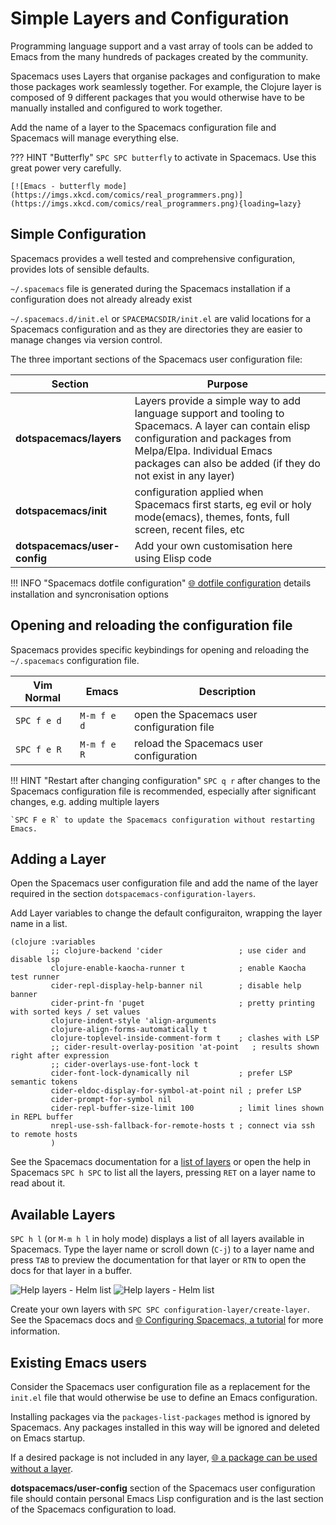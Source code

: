# Simple Layers and Configuration

Programming language support and a vast array of tools can be added to Emacs from the many hundreds of packages created by the community. 

Spacemacs uses Layers that organise packages and configuration to make those packages work seamlessly together.  For example, the Clojure layer is composed of 9 different packages that you would otherwise have to be manually installed and configured to work together.  

Add the name of a layer to the Spacemacs configuration file and Spacemacs will manage everything else.



??? HINT "Butterfly"
    `SPC SPC butterfly` to activate in Spacemacs.  Use this great power very carefully.

    [![Emacs - butterfly mode](https://imgs.xkcd.com/comics/real_programmers.png)](https://imgs.xkcd.com/comics/real_programmers.png){loading=lazy}


## Simple Configuration

Spacemacs provides a well tested and comprehensive configuration, provides lots of sensible defaults.

`~/.spacemacs` file is generated during the Spacemacs installation if a configuration does not already already exist  

`~/.spacemacs.d/init.el` or `SPACEMACSDIR/init.el` are valid locations for a Spacemacs configuration and as they are directories they are easier to manage changes via version control.

The three important sections of the Spacemacs user configuration file:

| Section                      | Purpose                                                                                                                                                                                                                               |
|------------------------------|---------------------------------------------------------------------------------------------------------------------------------------------------------------------------------------------------------------------------------------|
| **dotspacemacs/layers**      | Layers provide a simple way to add language support and tooling to Spacemacs.  A layer can contain elisp configuration and packages from Melpa/Elpa.  Individual Emacs packages can also be added (if they do not exist in any layer) |
| **dotspacemacs/init**        | configuration applied when Spacemacs first starts, eg evil or holy mode(emacs), themes, fonts, full screen, recent files, etc                                                                                                         |
| **dotspacemacs/user-config** | Add your own customisation here using Elisp code                                                                                                                                                                                      |

!!! INFO "Spacemacs dotfile configuration"
    [:globe_with_meridians: dotfile configuration](http://develop.spacemacs.org/doc/DOCUMENTATION.html#dotfile-configuration) details installation and syncronisation options 


## Opening and reloading the configuration file

Spacemacs provides specific keybindings for opening and reloading the `~/.spacemacs` configuration file.

| Vim Normal  | Emacs       | Description                                  |
|-------------|-------------|----------------------------------------------|
| `SPC f e d` | `M-m f e d` | open the Spacemacs user configuration file   |
| `SPC f e R` | `M-m f e R` | reload the Spacemacs user configuration      |

!!! HINT "Restart after changing configuration"
    `SPC q r` after changes to the Spacemacs configuration file is recommended, especially after significant changes, e.g. adding multiple layers 

    `SPC F e R` to update the Spacemacs configuration without restarting Emacs.


## Adding a Layer

Open the Spacemacs user configuration file and add the name of the layer required in the section `dotspacemacs-configuration-layers`.  

Add Layer variables to change the default configuraiton, wrapping the layer name in a list.

```elisp title="Spacemacs Configuration - Clojure layer with layer variables"
(clojure :variables
         ;; clojure-backend 'cider                 ; use cider and disable lsp
         clojure-enable-kaocha-runner t            ; enable Kaocha test runner
         cider-repl-display-help-banner nil        ; disable help banner
         cider-print-fn 'puget                     ; pretty printing with sorted keys / set values
         clojure-indent-style 'align-arguments
         clojure-align-forms-automatically t
         clojure-toplevel-inside-comment-form t    ; clashes with LSP
         ;; cider-result-overlay-position 'at-point   ; results shown right after expression
         ;; cider-overlays-use-font-lock t
         cider-font-lock-dynamically nil           ; prefer LSP semantic tokens
         cider-eldoc-display-for-symbol-at-point nil ; prefer LSP
         cider-prompt-for-symbol nil
         cider-repl-buffer-size-limit 100          ; limit lines shown in REPL buffer
         nrepl-use-ssh-fallback-for-remote-hosts t ; connect via ssh to remote hosts
         )
```

See the Spacemacs documentation for a [list of layers](http://spacemacs.org/layers/LAYERS.html) or open the help in Spacemacs `SPC h SPC` to list all the layers, pressing `RET` on a layer name to read about it.


## Available Layers

`SPC h l` (or `M-m h l` in holy mode) displays a list of all layers available in Spacemacs.  Type the layer name or scroll down (`C-j`) to a layer name and press `TAB` to preview the documentation for that layer or `RTN` to open the docs for that layer in a buffer.

![Help layers - Helm list](https://github.com/practicalli/graphic-design/blob/live/editors/spacemacs/screenshots/menus/spacemacs-help-layer-list-light.png?raw=true#only-light)
![Help layers - Helm list](https://github.com/practicalli/graphic-design/blob/live/editors/spacemacs/screenshots/menus/spacemacs-help-layer-list-dark.png?raw=true#only-dark)

Create your own layers with `SPC SPC configuration-layer/create-layer`.  See the Spacemacs docs and [:globe_with_meridians: Configuring Spacemacs, a tutorial](http://thume.ca/howto/2015/03/07/configuring-spacemacs-a-tutorial/) for more information.


## Existing Emacs users

Consider the Spacemacs user configuration file as a replacement for the `init.el` file that would otherwise be use to define an Emacs configuration.

Installing packages via the `packages-list-packages` method is ignored by Spacemacs.  Any packages installed in this way will be ignored and deleted on Emacs startup.

If a desired package is not included in any layer, [:globe_with_meridians: a package can be used without a layer](http://spacemacs.org/doc/DOCUMENTATION.html#without-a-layer).

**dotspacemacs/user-config** section of the Spacemacs user configuration file should contain personal Emacs Lisp configuration and is the last section of the Spacemacs configuration to load.

